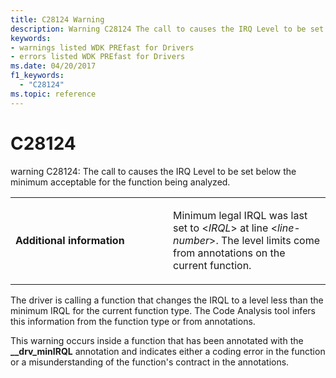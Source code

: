 ```yaml
---
title: C28124 Warning
description: Warning C28124 The call to causes the IRQ Level to be set below the minimum acceptable for the function being analyzed.
keywords:
- warnings listed WDK PREfast for Drivers
- errors listed WDK PREfast for Drivers
ms.date: 04/20/2017
f1_keywords: 
  - "C28124"
ms.topic: reference
---
```


# C28124


warning C28124: The call to causes the IRQ Level to be set below the minimum acceptable for the function being analyzed.

<table>
<colgroup>
<col width="50%" />
<col width="50%" />
</colgroup>
<tbody>
<tr class="odd">
<td align="left"><p><strong>Additional information</strong></p></td>
<td align="left"><p>Minimum legal IRQL was last set to &lt;<em>IRQL</em>&gt; at line &lt;<em>line-number</em>&gt;. The level limits come from annotations on the current function.</p></td>
</tr>
</tbody>
</table>

 

The driver is calling a function that changes the IRQL to a level less than the minimum IRQL for the current function type. The Code Analysis tool infers this information from the function type or from annotations.

This warning occurs inside a function that has been annotated with the **\_\_drv\_minIRQL** annotation and indicates either a coding error in the function or a misunderstanding of the function's contract in the annotations.

